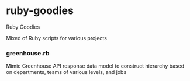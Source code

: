# ruby-goodies
Ruby Goodies

Mixed of Ruby scripts for various projects

### greenhouse.rb
Mimic Greenhouse API response data model to construct hierarchy based on departments, teams of various levels, and jobs

